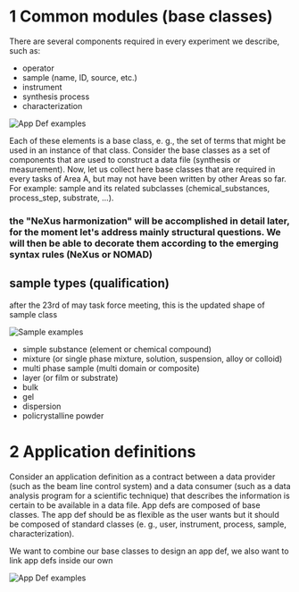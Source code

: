 # 1 Common modules (base classes)

There are several components required in every experiment we describe, such as:

- operator
- sample (name, ID, source, etc.)
- instrument
- synthesis process
- characterization

![App Def examples](https://box.hu-berlin.de/f/dae06cc0ec674accb1d0/?dl=1)


Each of these elements is a base class, e. g., the set of terms that might be used in an instance of that class.
Consider the base classes as a set of components that are used to construct a data file (synthesis or measurement).
Now, let us collect here base classes that are required in every tasks of Area A, but may not have been written by other Areas so far.
For example: sample and its related subclasses (chemical_substances, process_step, substrate, ...).

### the "NeXus harmonization" will be accomplished in detail later, for the moment let's address mainly structural questions. We will then be able to decorate them according to the emerging syntax rules (NeXus or NOMAD)

## sample types (qualification)

after the 23rd of may task force meeting, this is the updated shape of sample class

![Sample examples](https://box.hu-berlin.de/f/ef3e2eca64b94b8396b5/)


- simple substance (element or chemical compound)
- mixture (or single phase mixture, solution, suspension, alloy or colloid)
- multi phase sample (multi domain or composite)
- layer (or film or substrate)
- bulk
- gel
- dispersion
- policrystalline powder

# 2 Application definitions

Consider an application definition as a contract between a data provider (such as the beam line control system) and a data consumer (such as a data analysis program for a scientific technique) that describes the information is certain to be available in a data file.
App defs are composed of base classes.
The app def should be as flexible as the user wants but it should be composed of standard classes  (e. g., user, instrument, process, sample, characterization).

We want to combine our base classes to design an app def, we also want to link app defs inside our own

![App Def examples](https://box.hu-berlin.de/f/9661b5d0f9ab40d1a929/?dl=1)
